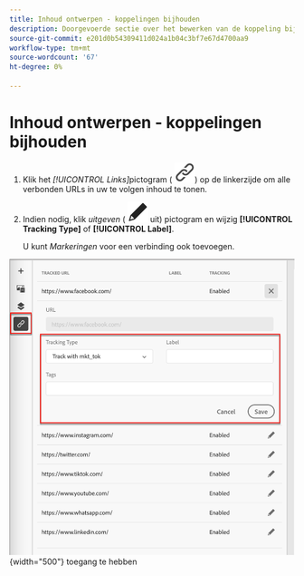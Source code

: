 ```yaml
---
title: Inhoud ontwerpen - koppelingen bijhouden
description: Doorgevoerde sectie over het bewerken van de koppeling bijhouden voor het ontwerpen van inhoud
source-git-commit: e201d0b54309411d024a1b04c3bf7e67d4700aa9
workflow-type: tm+mt
source-wordcount: '67'
ht-degree: 0%

---
```


# Inhoud ontwerpen - koppelingen bijhouden

1. Klik het _[!UICONTROL Links]_&#x200B;pictogram ( ![ toon het verbindingspictogram ](../assets/do-not-localize/icon-links.svg)) op de linkerzijde om alle verbonden URLs in uw te volgen inhoud te tonen.

1. Indien nodig, klik _uitgeven_ ( ![ geef pictogram ](../user/assets/do-not-localize/icon-edit.svg) uit) pictogram en wijzig **[!UICONTROL Tracking Type]** of **[!UICONTROL Label]**.

   U kunt _Markeringen_ voor een verbinding ook toevoegen.

![ klik het Edit pictogram om verbinding het volgen ](../assets/content-design-shared/visual-designer-links.png){width="500"} toegang te hebben